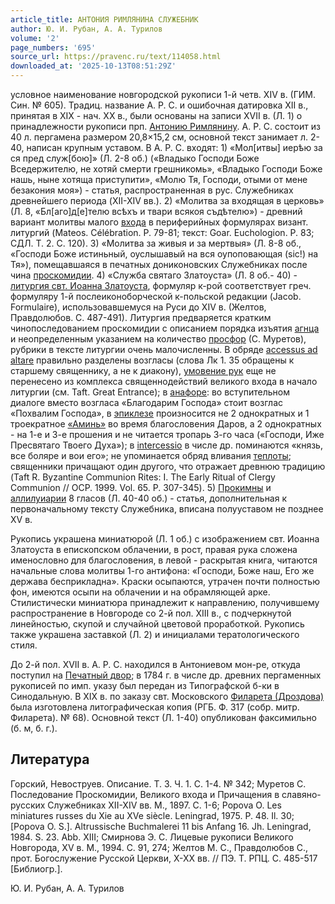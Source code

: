 ```yaml
---
article_title: АНТОНИЯ РИМЛЯНИНА СЛУЖЕБНИК
author: Ю. И. Рубан, А. А. Турилов
volume: '2'
page_numbers: '695'
source_url: https://pravenc.ru/text/114058.html
downloaded_at: '2025-10-13T08:51:29Z'
---
```


условное наименование новгородской рукописи 1-й четв. XIV в. (ГИМ. Син. № 605). Традиц. название А. Р. С. и ошибочная датировка XII в., принятая в XIX - нач. XX в., были основаны на записи XVII в. (Л. 1) о принадлежности рукописи прп. [Антонию Римлянину](<https://pravenc.ru/text/Антонию Римлянину.html>). А. Р. С. состоит из 40 л. пергамена размером 20,8×15,2 см, основной текст занимает л. 2-40, написан крупным уставом. В А. Р. С. входят: 1) «Мол[итвы] иерѣю за ся пред служ[бою]» (Л. 2-8 об.) («Владыко Господи Боже Вседержителю, не хотяй смерти грешникомь», «Владыко Господи Боже нашь, ныне хотяща приступити», «Молю Тя, Господи, отыми от мене безакония моя») - статья, распространенная в рус. Служебниках древнейшего периода (XII-XIV вв.). 2) «Молитва за входящая в церковь» (Л. 8, «Бл[аго]д[е]телю всѣхъ и твари всякоя съдѣтелю») - древний вариант молитвы малого [входа](https://pravenc.ru/text/входа.html) в периферийных формулярах визант. литургий (Mateos. Célébration. P. 79-81; текст: Goar. Euchologion. P. 83; СДЛ. Т. 2. С. 120). 3) «Молитва за живыя и за мертвыя» (Л. 8-8 об., «Господи Боже истиньный, оуслышавый на вся оупоповающая (sic!) на Тя»), помещавшаяся в печатных дониконовских Служебниках после чина [проскомидии](https://pravenc.ru/text/Проскомидия.html). 4) «Служба святаго Златоуста» (Л. 8 об.- 40) - [литургия свт. Иоанна Златоуста](<https://pravenc.ru/text/литургия свт  Иоанна Златоуста.html>), формуляр к-рой соответствует греч. формуляру 1-й послеиконоборческой к-польской редакции (Jacob. Formulaire), использовавшемуся на Руси до XIV в. (Желтов, Правдолюбов. С. 487-491). Литургия предваряется кратким чинопоследованием проскомидии с описанием порядка изъятия [агнца](https://pravenc.ru/text/агнца.html) и неопределенным указанием на количество [просфор](https://pravenc.ru/text/просфор.html) (С. Муретов), рубрики в тексте литургии очень малочисленны. В обряде [accessus ad altare](<https://pravenc.ru/text/accessus ad altare.html>) правильно разделены возгласы (слова Лк 1. 35 обращены к старшему священнику, а не к диакону), [умовение рук](<https://pravenc.ru/text/умовение рук.html>) еще не перенесено из комплекса священнодействий великого входа в начало литургии (см. Taft. Great Entrance); в [анафоре](https://pravenc.ru/text/Анафора.html): во вступительном диалоге вместо возгласа «Благодарим Господа» стоит возглас «Похвалим Господа», в [эпиклезе](https://pravenc.ru/text/эпиклезе.html) произносится не 2 однократных и 1 троекратное [«Аминь»](<https://pravenc.ru/text/ Аминь .html>) во время благословения Даров, а 2 однократных - на 1-е и 3-е прошения и не читается тропарь 3-го часа («Господи, Иже Пресвятаго Твоего Духа»); в [intercessio](https://pravenc.ru/text/intercessio.html) в числе др. поминаются «князь, все боляре и вои его»; не упоминается обряд вливания [теплоты](https://pravenc.ru/text/теплоты.html); священники причащают один другого, что отражает древнюю традицию (Taft R. Byzantine Communion Rites: I. The Early Ritual of Clergy Communion // OCP. 1999. Vol. 65. P. 307-345). 5) [Прокимны](https://pravenc.ru/text/Прокимен.html) и [аллилуиарии](https://pravenc.ru/text/Аллилуиарий.html) 8 гласов (Л. 40-40 об.) - статья, дополнительная к первоначальному тексту Служебника, вписана полууставом не позднее XV в.

Рукопись украшена миниатюрой (Л. 1 об.) с изображением свт. Иоанна Златоуста в епископском облачении, в рост, правая рука сложена именословно для благословения, в левой - раскрытая книга, читаются начальные слова молитвы 1-го антифона: «Господи, Боже наш, Его же держава бесприкладна». Краски осыпаются, утрачен почти полностью фон, имеются осыпи на облачении и на обрамляющей арке. Стилистически миниатюра принадлежит к направлению, получившему распространение в Новгороде со 2-й пол. XIII в., с подчеркнутой линейностью, скупой и случайной цветовой проработкой. Рукопись также украшена заставкой (Л. 2) и инициалами тератологического стиля.

До 2-й пол. XVII в. А. Р. С. находился в Антониевом мон-ре, откуда поступил на [Печатный двор](<https://pravenc.ru/text/Печатный двор.html>); в 1784 г. в числе др. древних пергаменных рукописей по имп. указу был передан из Типографской б-ки в Синодальную. В XIX в. по заказу свт. Московского [Филарета (Дроздова)](https://pravenc.ru/text/Филарет.html) была изготовлена литографическая копия (РГБ. Ф. 317 (собр. митр. Филарета). № 68). Основной текст (Л. 1-40) опубликован факсимильно (б. м, б. г.).

## Литература

Горский, Невоструев. Описание. Т. 3. Ч. 1. С. 1-4. № 342; Муретов C. Последование Проскомидии, Великого входа и Причащения в славяно-русских Служебниках XII-XIV вв. М., 1897. С. 1-6; Popova O. Les miniatures russes du Xie au XVe siècle. Leningrad, 1975. P. 48. Il. 30; [Popova O. S.]. Altrussische Buchmalerei 11 bis Anfang 16. Jh. Leningrad, 1984. S. 23. Abb. XIII; Смирнова Э. С. Лицевые рукописи Великого Новгорода, XV в. М., 1994. С. 91, 274; Желтов М. С., Правдолюбов С., прот. Богослужение Русской Церкви, X-XX вв. // ПЭ. Т. РПЦ. С. 485-517 [Библиогр.].

Ю. И. Рубан, А. А. Турилов
